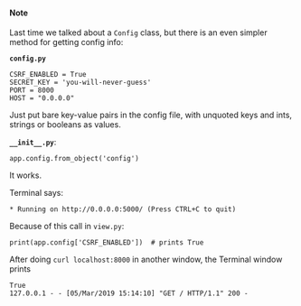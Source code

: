 #### Note

Last time we talked about a ``Config`` class, but there is an even simpler method for getting config info:

**``config.py``**

```
CSRF_ENABLED = True
SECRET_KEY = 'you-will-never-guess'
PORT = 8000
HOST = "0.0.0.0"
```

Just put bare key-value pairs in the config file, with unquoted keys and ints, strings or booleans as values.

**``__init__.py``**:

```
app.config.from_object('config')
```

It works.  

Terminal says:

```
* Running on http://0.0.0.0:5000/ (Press CTRL+C to quit)
```

Because of this call in ``view.py``:

```
print(app.config['CSRF_ENABLED'])  # prints True
```
After doing ``curl localhost:8000`` in another window, the Terminal window prints

```
True
127.0.0.1 - - [05/Mar/2019 15:14:10] "GET / HTTP/1.1" 200 -
```

